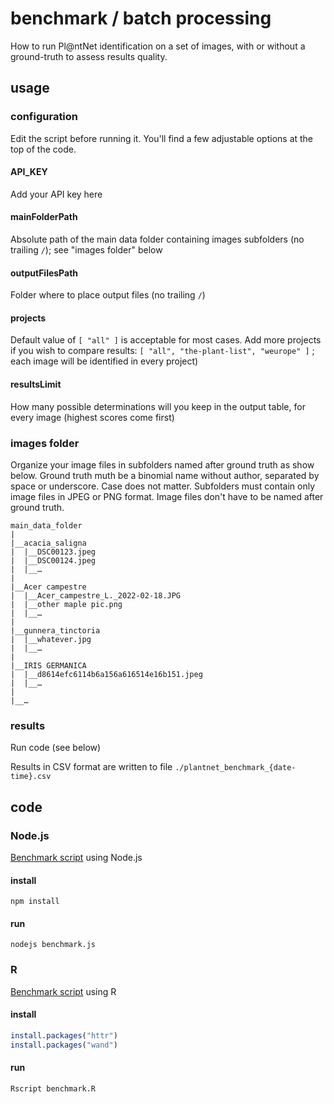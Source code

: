 # benchmark / batch processing

How to run Pl@ntNet identification on a set of images, with or without a ground-truth to assess results quality.

## usage

### configuration

Edit the script before running it. You'll find a few adjustable options at the top of the code.

#### API_KEY

Add your API key here

#### mainFolderPath

Absolute path of the main data folder containing images subfolders (no trailing `/`); see "images folder" below

#### outputFilesPath

Folder where to place output files (no trailing `/`)

#### projects

Default value of `[ "all" ]` is acceptable for most cases. Add more projects if you wish to compare results: `[ "all", "the-plant-list", "weurope" ]` ; each image will be identified in every project) 

#### resultsLimit

How many possible determinations will you keep in the output table, for every image (highest scores come first)

### images folder

Organize your image files in subfolders named after ground truth as show below. Ground truth muth be a binomial name without author, separated by space or underscore. Case does not matter. Subfolders must contain only image files in JPEG or PNG format. Image files don't have to be named after ground truth.

```
main_data_folder
|
|__acacia_saligna
|  |__DSC00123.jpeg
|  |__DSC00124.jpeg
|  |__…
|
|__Acer campestre
|  |__Acer_campestre_L._2022-02-18.JPG
|  |__other maple pic.png
|  |__…
|
|__gunnera_tinctoria
|  |__whatever.jpg
|  |__…
|
|__IRIS GERMANICA
|  |__d8614efc6114b6a156a616514e16b151.jpeg
|  |__…
|
|__…
```

### results
Run code (see below)

Results in CSV format are written to file `./plantnet_benchmark_{date-time}.csv`

## code

### Node.js
[Benchmark script](js/benchmark.js) using Node.js

#### install
`npm install`

#### run

`nodejs benchmark.js`

### R
[Benchmark script](R/benchmark.R) using R

#### install
```R
install.packages("httr")
install.packages("wand")
```

#### run

`Rscript benchmark.R`
